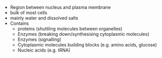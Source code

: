 - Region between nucleus and  plasma membrane
- bulk of most cells
- mainly water and dissolved salts
- Contains
	- proteins (shuttling molecules between organelles)
	- Enzymes (breaking down/synthesising cytoplasmic molecules)
	- Enzymes (signalling)
	- Cytoplasmic molecules building blocks (e.g. amino acids, glucose)
	- Nucleic acids (e.g. tRNA)